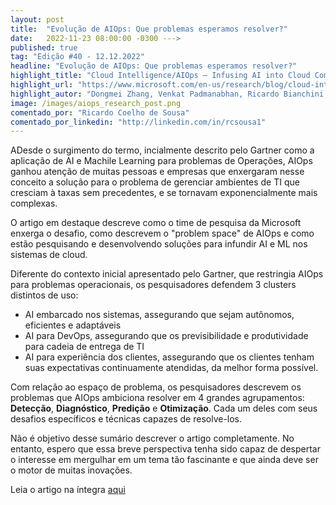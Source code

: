 ```yaml
---
layout: post 
title:  "Evolução de AIOps: Que problemas esperamos resolver?"
date:   2022-11-23 08:00:00 -0300 --->
published: true
tag: "Edição #40 - 12.12.2022"
headline: "Evolução de AIOps: Que problemas esperamos resolver?"
highlight_title: "Cloud Intelligence/AIOps – Infusing AI into Cloud Computing Systems"
highlight_url: "https://www.microsoft.com/en-us/research/blog/cloud-intelligence-aiops-infusing-ai-into-cloud-computing-systems/"
highlight_autor: "Dongmei Zhang, Venkat Padmanabhan, Ricardo Bianchini, Qingwei Lin, Ranjita Bhagwan, Dan Crankshaw"
image: /images/aiops_research_post.png
comentado_por: "Ricardo Coelho de Sousa"
comentado_por_linkedin: "http://linkedin.com/in/rcsousa1"
---
```

ADesde o surgimento do termo, incialmente descrito pelo Gartner como a aplicação de AI e Machile Learning para problemas de Operações, AIOps ganhou atenção de muitas pessoas e empresas que enxergaram nesse conceito a solução para o problema de gerenciar ambientes de TI que cresciam à taxas sem precedentes, e se tornavam exponencialmente mais complexas.

O artigo em destaque descreve como o time de pesquisa da Microsoft enxerga o desafio, como descrevem o "problem space" de AIOps e como estão pesquisando e desenvolvendo soluções para infundir AI e ML nos sistemas de cloud.

Diferente do contexto inicial apresentado pelo Gartner, que restringia AIOps para problemas operacionais, os pesquisadores defendem 3 clusters distintos de uso:

- AI embarcado nos sistemas, assegurando que sejam autônomos, eficientes e adaptáveis
- AI para DevOps, assegurando que os previsibilidade e produtividade para cadeia de entrega de TI
- AI para experiência dos clientes, assegurando que os clientes tenham suas expectativas continuamente atendidas, da melhor forma possível.

Com relação ao espaço de problema, os pesquisadores descrevem os problemas que AIOps ambiciona resolver em 4 grandes agrupamentos: **Detecção**, **Diagnóstico**, **Predição** e **Otimização**. Cada um deles com seus desafios específicos e técnicas capazes de resolve-los.

Não é objetivo desse sumário descrever o artigo completamente. No entanto, espero que essa breve perspectiva tenha sido capaz de despertar o interesse em mergulhar em um tema tão fascinante e que ainda deve ser o motor de muitas inovações.

Leia o artigo na íntegra [aqui](https://www.microsoft.com/en-us/research/blog/cloud-intelligence-aiops-infusing-ai-into-cloud-computing-systems/)